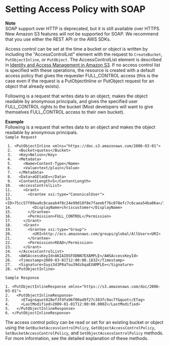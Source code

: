 # Setting Access Policy with SOAP<a name="SOAPAccessPolicy"></a>

**Note**  
 SOAP support over HTTP is deprecated, but it is still available over HTTPS\. New Amazon S3 features will not be supported for SOAP\. We recommend that you use either the REST API or the AWS SDKs\. 

Access control can be set at the time a bucket or object is written by including the "AccessControlList" element with the request to `CreateBucket`, `PutObjectInline`, or `PutObject`\. The AccessControlList element is described in [Identity and Access Management in Amazon S3](s3-access-control.md)\. If no access control list is specified with these operations, the resource is created with a default access policy that gives the requester FULL\_CONTROL access \(this is the case even if the request is a PutObjectInline or PutObject request for an object that already exists\)\.

Following is a request that writes data to an object, makes the object readable by anonymous principals, and gives the specified user FULL\_CONTROL rights to the bucket \(Most developers will want to give themselves FULL\_CONTROL access to their own bucket\)\.

**Example**  
Following is a request that writes data to an object and makes the object readable by anonymous principals\.  
 `Sample Request`   

```
 1. <PutObjectInline xmlns="https://doc.s3.amazonaws.com/2006-03-01">
 2.   <Bucket>quotes</Bucket>
 3.   <Key>Nelson</Key>
 4.   <Metadata>
 5.     <Name>Content-Type</Name>
 6.     <Value>text/plain</Value>
 7.   </Metadata>
 8.   <Data>aGEtaGE=</Data>
 9.   <ContentLength>5</ContentLength>
10.   <AccessControlList>
11.     <Grant>
12.       <Grantee xsi:type="CanonicalUser">
13.         <ID>75cc57f09aa0c8caeab4f8c24e99d10f8e7faeebf76c078efc7c6caea54ba06a</ID>
14.         <DisplayName>chriscustomer</DisplayName>
15.       </Grantee>
16.       <Permission>FULL_CONTROL</Permission>
17.     </Grant>
18.     <Grant>
19.       <Grantee xsi:type="Group">
20.         <URI>http://acs.amazonaws.com/groups/global/AllUsers<URI>
21.       </Grantee>
22.       <Permission>READ</Permission>
23.     </Grant>
24.   </AccessControlList>
25.   <AWSAccessKeyId>AKIAIOSFODNN7EXAMPLE</AWSAccessKeyId>
26.   <Timestamp>2009-03-01T12:00:00.183Z</Timestamp>
27.   <Signature>Iuyz3d3P0aTou39dzbqaEXAMPLE=</Signature>
28. </PutObjectInline>
```
 `Sample Response`   

```
1. <PutObjectInlineResponse xmlns="https://s3.amazonaws.com/doc/2006-03-01">
2.   <PutObjectInlineResponse>
3.     <ETag>&quot828ef3fdfa96f00ad9f27c383fc9ac7f&quot</ETag>
4.     <LastModified>2009-01-01T12:00:00.000Z</LastModified>
5.   </PutObjectInlineResponse>
6. </PutObjectInlineResponse>
```

The access control policy can be read or set for an existing bucket or object using the `GetBucketAccessControlPolicy`, `GetObjectAccessControlPolicy`, `SetBucketAccessControlPolicy`, and `SetObjectAccessControlPolicy` methods\. For more information, see the detailed explanation of these methods\.